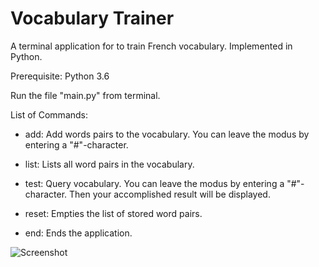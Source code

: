 # Vocabulary Trainer
A terminal application for to train French vocabulary. Implemented in Python.

Prerequisite: Python 3.6

Run the file "main.py" from terminal.

List of Commands:

- add: Add words pairs to the vocabulary. You can leave the modus by entering a "#"-character.

- list: Lists all word pairs in the vocabulary.

- test: Query vocabulary. You can leave the modus by entering a "#"-character. Then your accomplished result will be displayed.

- reset: Empties the list of stored word pairs.

- end: Ends the application.

![Screenshot](https://github.com/mizech/vocabulary-trainer/blob/master/screenshot.png)
